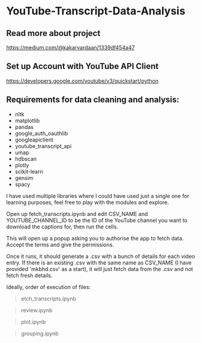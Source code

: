 # YouTube-Transcript-Data-Analysis

## Read more about project
https://medium.com/@kakarvardaan/1339df454a47

## Set up Account with YouTube API Client 
https://developers.google.com/youtube/v3/quickstart/python


## Requirements for data cleaning and analysis:
- nltk
- matplotlib
- pandas
- google_auth_oauthlib
- googleapiclient
- youtube_transcript_api
- umap
- hdbscan
- plotly
- scikit-learn
- gensim
- spacy

I have used multiple libraries where I could have used just a single one for learning purposes, feel free to play with the modules and explore.

Open up fetch_transcripts.ipynb and edit CSV_NAME and YOUTUBE_CHANNEL_ID to be the ID of the YouTube channel you want to download the captions for, then run the cells.

This will open up a popup asking you to authorise the app to fetch data. Accept the terms and give the permissions.

Once it runs, it should generate a .csv with a bunch of details for each video entry. If there is an existing .csv with the same name as CSV_NAME (I have provided 'mkbhd.csv' as a start), it will just fetch data from the .csv and not fetch fresh details.

Ideally, order of execution of files:
> etch_transcripts.ipynb

> review.ipynb

> plot.ipynb

> grouping.ipynb